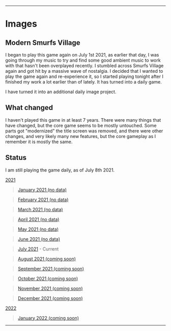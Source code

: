 
***

# Images

## Modern Smurfs Village

I began to play this game again on July 1st 2021, as earlier that day, I was going through my music to try and find some good ambient music to work with that hasn't been overplayed recently. I stumbled across Smurfs Village again and got hit by a massive wave of nostalgia. I decided that I wanted to play the game again and re-experience it, so I started playing tonight after I finished my work a lot earlier than of lately. It has turned into a daily game.

I have turned it into an additional daily image project.

## What changed

I haven't played this game in at least 7 years. There were many things that have changed, but the core game seems to be mostly untouched. Some parts got "modernized" the title screen was removed, and there were other changes, and very likely many new features, but the core gameplay as I remember it is mostly the same.

## Status

I am still playing the game daily, as of July 8th 2021.

[2021](/ModernSmurfsVillage/2021/)

> [January 2021 (no data)](/ModernSmurfsVillage/2021/January/)

> [February 2021 (no data)](/ModernSmurfsVillage/2021/February/)

> [March 2021 (no data)](/ModernSmurfsVillage/2021/March/)

> [April 2021 (no data)](/ModernSmurfsVillage/2021/April/)

> [May 2021 (no data)](/ModernSmurfsVillage/2021/May/)

> [June 2021 (no data)](/ModernSmurfsVillage/2021/June/)

> [July 2021](/ModernSmurfsVillage/2021/July/) - Current

> [August 2021 (coming soon)](/ModernSmurfsVillage/2021/August/)

> [September 2021 (coming soon)](/ModernSmurfsVillage/2021/September/)

> [October 2021 (coming soon)](/ModernSmurfsVillage/2021/October/)

> [November 2021 (coming soon)](/ModernSmurfsVillage/2021/November/)

> [December 2021 (coming soon)](/ModernSmurfsVillage/2021/December/)

[2022](/ModernSmurfsVillage/2022/)

> [January 2022 (coming soon)](/ModernSmurfsVillage/2022/January/)

***
